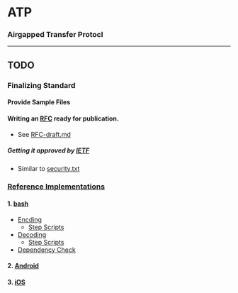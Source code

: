 # ATP
### Airgapped Transfer Protocl

---
## TODO
###

### Finalizing Standard
#### Provide Sample Files
#### Writing an [RFC](https://en.wikipedia.org/wiki/Request_for_Comments) ready for publication.
- See [RFC-draft.md](docs/RFC-draft.md)
##### Getting it approved by [IETF](https://en.wikipedia.org/wiki/Internet_Engineering_Task_Force)
- Similar to [security.txt](https://securitytxt.org/)
###

### [Reference Implementations](reference/implementations)
#### 1. [bash](reference/implementations/bash)
- [Encding](reference/implementations/bash/encode.sh)
  - [Step Scripts](reference/implementations/bash/encode)
- [Decoding](reference/implementations/bash/decode.sh)
  - [Step Scripts](reference/implementations/bash/decode)
- [Dependency Check](reference/implementations/bash/dependency-check.sh)
#### 2. [Android](reference/implementations/android)
#### 3. [iOS](reference/implementations/ios)
